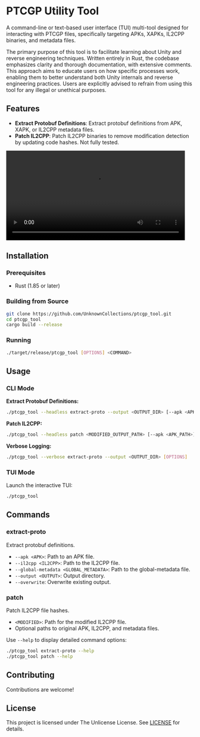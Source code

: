 # PTCGP Utility Tool

A command-line or text-based user interface (TUI) multi-tool designed for interacting with PTCGP files, specifically targeting APKs, XAPKs, IL2CPP binaries, and metadata files.

The primary purpose of this tool is to facilitate learning about Unity and reverse engineering techniques. Written entirely in Rust, the codebase emphasizes clarity and thorough documentation, with extensive comments. This approach aims to educate users on how specific processes work, enabling them to better understand both Unity internals and reverse engineering practices. Users are explicitly advised to refrain from using this tool for any illegal or unethical purposes.

## Features

- **Extract Protobuf Definitions**: Extract protobuf definitions from APK, XAPK, or IL2CPP metadata files.
- **Patch IL2CPP**: Patch IL2CPP binaries to remove modification detection by updating code hashes. Not fully tested.

<video src="https://github.com/user-attachments/assets/62cdba5b-3ef7-47c4-9069-e10f5fbc65cd" width=480></video>

## Installation

### Prerequisites

- Rust (1.85 or later)

### Building from Source

```bash
git clone https://github.com/UnknownCollections/ptcgp_tool.git
cd ptcgp_tool
cargo build --release
```

### Running

```bash
./target/release/ptcgp_tool [OPTIONS] <COMMAND>
```

## Usage

### CLI Mode

**Extract Protobuf Definitions:**

```bash
./ptcgp_tool --headless extract-proto --output <OUTPUT_DIR> [--apk <APK_PATH>] [--il2cpp <IL2CPP_PATH> --global-metadata <METADATA_PATH>] [--overwrite]
```

**Patch IL2CPP:**

```bash
./ptcgp_tool --headless patch <MODIFIED_OUTPUT_PATH> [--apk <APK_PATH>] [--il2cpp <IL2CPP_PATH>] [--global-metadata <METADATA_PATH>]
```

**Verbose Logging:**

```bash
./ptcgp_tool --verbose extract-proto --output <OUTPUT_DIR> [OPTIONS]
```

### TUI Mode

Launch the interactive TUI:

```bash
./ptcgp_tool
```

## Commands

### extract-proto

Extract protobuf definitions.

- `--apk <APK>`: Path to an APK file.
- `--il2cpp <IL2CPP>`: Path to the IL2CPP file.
- `--global-metadata <GLOBAL_METADATA>`: Path to the global-metadata file.
- `--output <OUTPUT>`: Output directory.
- `--overwrite`: Overwrite existing output.

### patch

Patch IL2CPP file hashes.

- `<MODIFIED>`: Path for the modified IL2CPP file.
- Optional paths to original APK, IL2CPP, and metadata files.

Use `--help` to display detailed command options:

```bash
./ptcgp_tool extract-proto --help
./ptcgp_tool patch --help
```

## Contributing

Contributions are welcome!

## License

This project is licensed under The Unlicense License. See [LICENSE](LICENSE) for details.
